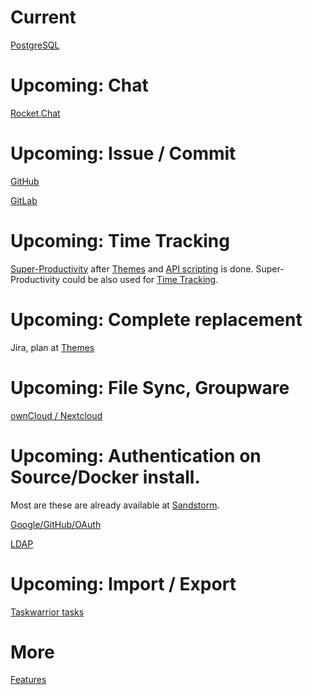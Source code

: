 # Current

[PostgreSQL](https://github.com/wekan/wekan-postgresql)

# Upcoming: Chat

[Rocket.Chat](https://github.com/wekan/wekan/issues/803)

# Upcoming: Issue / Commit

[GitHub](https://github.com/wekan/wekan/issues/253)

[GitLab](https://github.com/wekan/wekan/issues/109)

# Upcoming: Time Tracking

[Super-Productivity](https://github.com/johannesjo/super-productivity/issues/7) after [Themes](https://github.com/wekan/wekan/issues/781) and [API scripting](https://github.com/wekan/wekan/issues/794) is done. Super-Productivity could be also used for [Time Tracking](https://github.com/wekan/wekan/issues/812).

# Upcoming: Complete replacement

Jira, plan at [Themes](https://github.com/wekan/wekan/issues/781)

# Upcoming: File Sync, Groupware

[ownCloud / Nextcloud](https://github.com/wekan/wekan/issues/687)

# Upcoming: Authentication on Source/Docker install.

Most are these are already available at [Sandstorm](https://sandstorm.io).

[Google/GitHub/OAuth](https://github.com/wekan/wekan/issues/234)

[LDAP](https://github.com/wekan/wekan/issues/119)

# Upcoming: Import / Export

[Taskwarrior tasks](https://github.com/wekan/wekan/issues/827)

# More

[Features](https://github.com/wekan/wekan/wiki/Features)